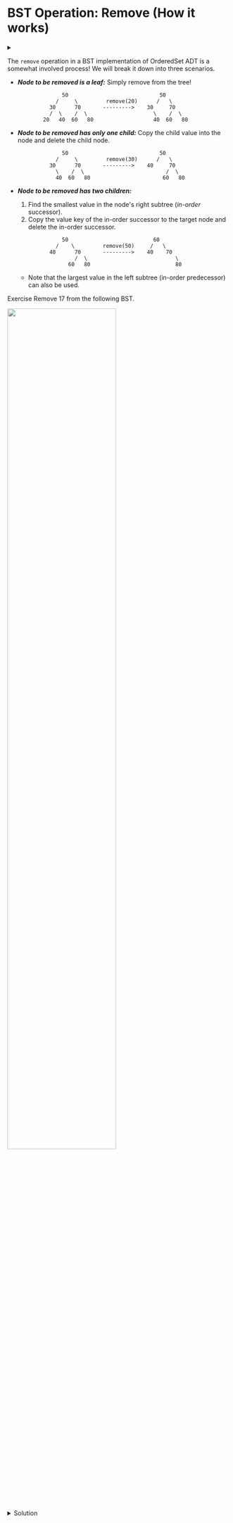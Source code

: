 # BST Operation: Remove (How it works)

<div id="outcomes"><details><summary></summary>

* Explain and trace the core operations of a Binary Search Tree.

</details></div>

The `remove` operation in a BST implementation of OrderedSet ADT is a somewhat involved process! We will break it down into three scenarios.


- ***Node to be removed is a leaf:*** Simply remove from the tree!

  ```text
                50                             50
              /     \         remove(20)      /   \
            30      70       --------->    30     70 
            /  \    /  \                     \    /  \ 
          20   40  60   80                   40  60   80
  ```

- ***Node to be removed has only one child:*** Copy the child value into the node and delete the child node.

  ```text 
                50                             50
              /     \         remove(30)      /   \
            30      70       --------->    40     70 
              \    /  \                          /  \ 
              40  60   80                       60   80
  ```

- ***Node to be removed has two children:***
    1. Find the smallest value in the node's right subtree (*in-order* successor). 
    2. Copy the value key of the in-order successor to the target node and delete the in-order successor. 

  ```text
                50                           60
              /    \         remove(50)     /   \
            40      70       --------->    40    70 
                    /  \                            \ 
                  60   80                           80
  ```

    - Note that the largest value in the left subtree (in-order predecessor) can also be used.


<span class="tag">Exercise</span> Remove $17$ from the following BST.

<div class="center">
<img src="/img/16/bst02.png" width="70%">
</div>

<details class="solution" data-release="Oct 11, 2023 17:00:00">
<summary>Solution</summary>

Either replace $17$ with the smallest value in its right subtree:

<div class="center">
<img src="/img/16/bst12.png" width="70%">
</div>

Or replace $17$ with the largest value in its left subtree:

<div class="center">
<img src="/img/16/bst13.png" width="75%">
</div>

</details>

